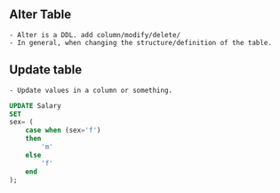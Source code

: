 ## Alter Table <br>
    - Alter is a DDL. add column/modify/delete/
    - In general, when changing the structure/definition of the table.

## Update table
    - Update values in a column or something. 
    
```sql 
UPDATE Salary 
SET 
sex= (
    case when (sex='f') 
    then 
        'm' 
    else 
        'f'
    end
);
```

